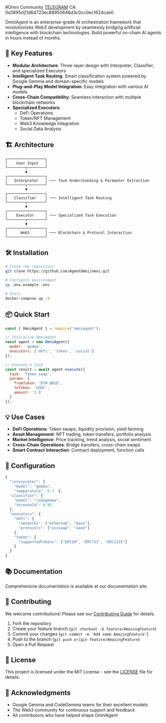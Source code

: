 #Omni Community
[TELEGRAM](https://t.me/+U1ejTJBZw5g0YmU1)
CA: 0x0895d21d64723ec88950646d3c0cc0ec1624cae0

OmniAgent is an enterprise-grade AI orchestration framework that revolutionizes Web3 development by seamlessly bridging artificial intelligence with blockchain technologies. Build powerful on-chain AI agents in hours instead of months.

## 🚀 Key Features

- **Modular Architecture**: Three-layer design with Interpreter, Classifier, and specialized Executors
- **Intelligent Task Routing**: Smart classification system powered by Google Gemma and domain-specific models
- **Plug-and-Play Model Integration**: Easy integration with various AI models
- **Cross-Chain Compatibility**: Seamless interaction with multiple blockchain networks
- **Specialized Executors**:
  - DeFi Operations
  - Token/NFT Management
  - Web3 Knowledge Integration
  - Social Data Analysis

## 🏗️ Architecture

```
┌─────────────────┐
│    User Input   │
└────────┬────────┘
         ▼
┌─────────────────┐
│   Interpreter   │ ─── Task Understanding & Parameter Extraction
└────────┬────────┘
         ▼
┌─────────────────┐
│   Classifier    │ ─── Intelligent Task Routing
└────────┬────────┘
         ▼
┌─────────────────┐
│    Executor     │ ─── Specialized Task Execution
└────────┬────────┘
         ▼
┌─────────────────┐
│      Web3       │ ─── Blockchain & Protocol Interaction
└─────────────────┘
```

## 🛠️ Installation

```bash
# Clone the repository
git clone https://github.com/AgentOmni/omni.git

# Configure environment
cp .env.example .env

# Start
docker-compose up -d
```

## 📦 Quick Start

```javascript
const { OmniAgent } = require('omniagent');

// Initialize OmniAgent
const agent = new OmniAgent({
  model: 'gemma',
  executors: ['defi', 'token', 'social']
});

// Execute a task
const result = await agent.execute({
  task: 'Token swap',
  params: {
    fromToken: 'ETH BASE',
    toToken: 'USDC',
    amount: '1.0'
  }
});
```

## 💡 Use Cases

- **DeFi Operations**: Token swaps, liquidity provision, yield farming
- **Asset Management**: NFT trading, token transfers, portfolio analysis
- **Market Intelligence**: Price tracking, trend analysis, social sentiment
- **Cross-Chain Operations**: Bridge transfers, cross-chain swaps
- **Smart Contract Interaction**: Contract deployment, function calls

## 🔧 Configuration

```javascript
{
  "interpreter": {
    "model": "gemma",
    "temperature": 0.7  },
  "classifier": {
    "model": "codegemma",
    "threshold": 0.85
  },
  "executors": {
    "defi": {
      "networks": ["ethereum", "base"],
      "protocols": ["uniswap", "aave"]
    },
    "token": {
      "supportedTokens": ["ERC20", "ERC721", "ERC1155"]
    }
  }
}
```

## 📚 Documentation

Comprehensive documentation is available at our documentation site.

## 🤝 Contributing

We welcome contributions! Please see our [Contributing Guide](CONTRIBUTING.md) for details.

1. Fork the repository
2. Create your feature branch (`git checkout -b feature/AmazingFeature`)
3. Commit your changes (`git commit -m 'Add some AmazingFeature'`)
4. Push to the branch (`git push origin feature/AmazingFeature`)
5. Open a Pull Request

## 📄 License

This project is licensed under the MIT License - see the [LICENSE](LICENSE) file for details.

## 🌟 Acknowledgments

- Google Gemma and CodeGemma teams for their excellent models
- The Web3 community for continuous support and feedback
- All contributors who have helped shape OmniAgent
